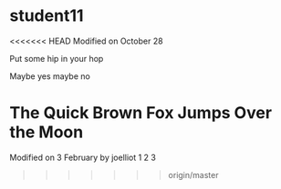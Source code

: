 # student11
<<<<<<< HEAD
Modified on October 28


Put some hip in your hop

Maybe yes maybe no


The Quick Brown Fox Jumps Over the Moon
=======
Modified on 3 February by joelliot
1
2
3
>>>>>>> origin/master

